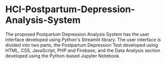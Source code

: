 # HCI-Postpartum-Depression-Analysis-System
The proposed Postpartum Depression Analysis System has the user interface developed using Python's Streamlit library. The user interface is divided into two parts, the Postpartum Depression Test developed using HTML, CSS, JavaScript, PHP and Firebase, and the Data Analysis section developed using the Python-based Jupyter Notebook.  
